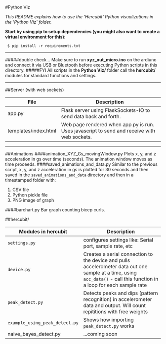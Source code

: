 #Python Viz

*This README explains how to use the 'Hercubit' Python visualizations in the 'Python Viz' folder.*

**Start by using pip to setup dependencies (you might also want to create a virtual environment for this):**

`` $ pip install -r requirements.txt``

****
#####double check...
Make sure to run **xyz_out_micro.ino** on the ardiuno and connect it via USB or Bluetooth before executing Python scripts in this directory.
#####FYI
All scripts in the **Python Viz/** folder call the **hercubit/** modules for standard functions and settings.

----

##Server (with web sockets)

|File|Description|
|---|----|
|app.py|Flask server using FlaskSockets-IO to send data back and forth.|
|templates/index.html|Web page rendered when app.py is run. Uses javascript to send and receive with web sockets.|



---
##Animations
####animation_XYZ_Gs_movingWindow.py
Plots x, y, and z acceleration in gs over time (seconds). The animation window moves as time proceeds.
####saved_animations_and_data.py
Similar to the previous script, x, y, and z acceleration in gs is plotted for 30 seconds and then saved in the ``saved_animations_and_data`` directory and then in a timestamped folder with:

1. CSV file
2. Python pickle file 
3. PNG image of graph

####barchart.py
Bar graph counting bicep curls.

 

##hercubit/


| Modules in hercubit | Description|
|---------|---|
|``settings.py``|configures settings like: Serial port, sample rate, etc|
|``device.py``|Creates a serial connection to the device and pulls accelerometer data out one sample at a time, using ``acc_data()`` - call this function in a loop for each sample rate|
|``peak_detect.py``|Detects peaks and dips (pattern recognition) in accelerometer data and output. Will count repititions with free weights|
|``example_using_peak_detect.py``|Shows how importing ``peak_detect.py`` works|
|naive_bayes_detect.py|...coming soon|
